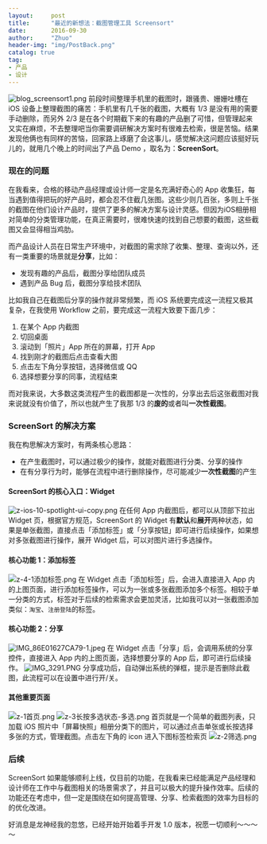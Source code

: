 ```yaml
---
layout:     post
title:      "最近的新想法：截图管理工具 Screensort"
date:       2016-09-30
author:     "Zhuo"
header-img: "img/PostBack.png"
catalog: true
tag:
- 产品
- 设计
---
```


![blog_screensort1.png](http://img.jinzhuo.me/blog_screensort1.png)
前段时间整理手机里的截图时，跟骚贵、姗姗吐槽在 iOS 设备上整理截图的痛苦：手机里有几千张的截图，大概有 1/3 是没有用的需要手动删除，而另外 2/3 是在各个时期截下来的有趣的产品删了可惜，但管理起来又实在麻烦，不去整理吧当你需要调研解决方案时有很难去检索，很是苦恼。结果发现他俩也有同样的苦恼，回家路上琢磨了会这事儿，感觉解决这问题应该挺好玩儿的，就用几个晚上的时间出了产品 Demo ，取名为：**ScreenSort**。

### 现在的问题  
在我看来，合格的移动产品经理或设计师一定是名充满好奇心的 App 收集狂，每当遇到值得把玩的好产品时，都会忍不住截几张图。这些少则几百张，多则上千张的截图在他们设计产品时，提供了更多的解决方案与设计灵感。但因为iOS相册相对简单的分类管理功能，在真正需要时，很难快速的找到自己想要的截图，这些截图又会显得相当鸡肋。

而产品设计人员在日常生产环境中，对截图的需求除了收集、整理、查询以外，还有一类重要的场景就是**分享**，比如：  

* 发现有趣的产品后，截图分享给团队成员
* 遇到产品 Bug 后，截图分享给技术团队  

比如我自己在截图后分享的操作就非常频繁，而 iOS 系统要完成这一流程又极其复杂，在我使用 Workflow 之前，要完成这一流程大致要下面几步：  

1. 在某个 App 内截图
2. 切回桌面
3. 滚动到「照片」App 所在的屏幕，打开 App
4. 找到刚才的截图后点击查看大图
5. 点击左下角分享按钮，选择微信或 QQ
6. 选择想要分享的同事，流程结束  

而对我来说，大多数这类流程产生的截图都是一次性的，分享出去后这张截图对我来说就没有价值了，所以也就产生了我那 1/3 的**废的**或者叫**一次性截图**。  

### ScreenSort 的解决方案  
我在构思解决方案时，有两条核心思路：  

* 在产生截图时，可以通过极少的操作，就能对截图进行分类、分享的操作
* 在有分享行为时，能够在流程中进行删除操作，尽可能减少**一次性截图**的产生  

#### ScreenSort 的核心入口：Widget  
![z-ios-10-spotlight-ui-copy.png](http://img.jinzhuo.me/z-ios-10-spotlight-ui-copy.png)
在任何 App 内截图后，都可以从顶部下拉出 Widget 页，根据官方规范，ScreenSort 的 Widget 有**默认**和**展开**两种状态，如果是单张截图，直接点击「添加标签」或「分享按钮」即可进行后续操作，如果想对多张截图进行操作，展开 Widget 后，可以对图片进行多选操作。

#### 核心功能 1：添加标签
![z-4-1添加标签.png](http://img.jinzhuo.me/z-4-1添加标签.png)
在 Widget 点击「添加标签」后，会进入直接进入 App 内的上图页面，进行添加标签操作，可以为一张或多张截图添加多个标签。相较于单一分类的方式，标签对于后续的检索需求会更加灵活，比如我可以对一张截图添加类似：`淘宝`、`注册登陆`的标签。  

#### 核心功能 2：分享
![IMG_86E01627CA79-1.jpeg](http://img.jinzhuo.me/IMG_86E01627CA79-1.jpeg)
在 Widget 点击「分享」后，会调用系统的分享控件，直接进入 App 内的上图页面，选择想要分享的 App 后，即可进行后续操作。
![IMG_3291.PNG](http://img.jinzhuo.me/IMG_3291.PNG)
分享成功后，自动弹出系统的弹框，提示是否删除此截图，此流程可以在设置中进行开/关。  

#### 其他重要页面
![z-1首页.png](http://img.jinzhuo.me/z-1首页.png)
![z-3长按多选状态-多选.png](http://img.jinzhuo.me/z-3长按多选状态-多选.png)
首页就是一个简单的截图列表，只加载 iOS 照片中「屏幕快照」相册分类下的图片，可以通过点击单张或长按选择多张的方式，管理截图。点击左下角的 icon 进入下图标签检索页
![z-2筛选.png](http://img.jinzhuo.me/z-2筛选.png)  

### 后续
ScreenSort 如果能够顺利上线，仅目前的功能，在我看来已经能满足产品经理和设计师在工作中与截图相关的场景需求了，并且可以极大的提升操作效率。后续的功能还在考虑中，但一定是围绕在如何提高管理、分享、检索截图的效率为目标的的优化改进。  

好消息是龙神经我的忽悠，已经开始开始着手开发 1.0 版本，祝愿一切顺利～～～～